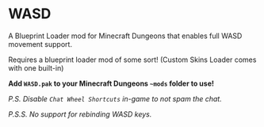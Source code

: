 # WASD
A Blueprint Loader mod for Minecraft Dungeons that enables full WASD movement support.

Requires a blueprint loader mod of some sort! (Custom Skins Loader comes with one built-in)

**Add ``WASD.pak`` to your Minecraft Dungeons ``~mods`` folder to use!**

*P.S. Disable ``Chat Wheel Shortcuts`` in-game to not spam the chat.*

*P.S.S. No support for rebinding WASD keys.*
